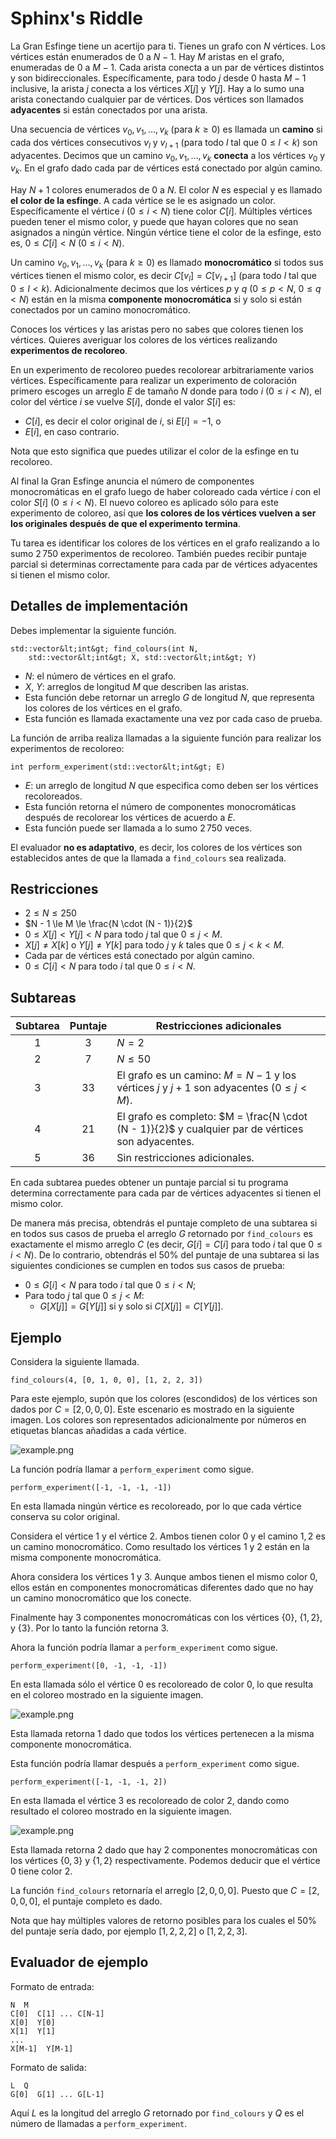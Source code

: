 # Sphinx's Riddle

La Gran Esfinge tiene un acertijo para ti. 
Tienes un grafo con $N$ vértices. 
Los vértices están enumerados de $0$ a $N - 1$. 
Hay $M$ aristas en el grafo, enumeradas de $0$ a $M-1$. 
Cada arista conecta a un par de vértices distintos y son bidireccionales.
Específicamente, para todo $j$ desde $0$ hasta $M -1$ inclusive, la arista $j$ conecta a los vértices $X[j]$ y $Y[j]$.
Hay a lo sumo una arista conectando cualquier par de vértices.
Dos vértices son llamados **adyacentes** si están conectados por una arista.

Una secuencia de vértices $v_0, v_1, \ldots, v_k$ (para $k \ge 0$) es llamada un **camino** si cada dos vértices consecutivos $v_l$ y $v_{l+1}$ (para todo $l$ tal que $0 \le l \lt k$) son adyacentes.
Decimos que un camino $v_0, v_1, \ldots, v_k$ **conecta** a los vértices $v_0$ y $v_k$.
En el grafo dado cada par de vértices está conectado por algún camino.

Hay $N + 1$ colores enumerados de $0$ a $N$.
El color $N$ es especial y es llamado **el color de la esfinge**. A cada vértice se le es asignado un color. Específicamente el vértice $i$ ($0 \le i \lt N$) tiene color $C[i]$. Múltiples vértices pueden tener el mismo color, y puede que hayan colores que no sean asignados a ningún vértice. Ningún vértice tiene el color de la esfinge, esto es, $0 \le C[i] \lt N$ ($0 \le i \lt N$).

Un camino $v_0, v_1, \ldots, v_k$ (para $k \ge 0$) es llamado **monocromático** si todos sus vértices tienen el mismo color, es decir $C[v_l] = C[v_{l+1}]$ (para todo $l$ tal que $0 \le l \lt k$).
Adicionalmente decimos que los vértices $p$ y $q$ ($0 \le p \lt N$, $0 \le q \lt N$) están en la misma **componente monocromática** si y solo si están conectados por un camino monocromático.

Conoces los vértices y las aristas pero no sabes que colores tienen los vértices. Quieres averiguar los colores de los vértices realizando **experimentos de recoloreo**.

En un experimento de recoloreo puedes recolorear arbitrariamente varios vértices. Específicamente para realizar un experimento de coloración primero escoges un arreglo $E$ de tamaño $N$ donde para todo $i$ ($0 \le i \lt N$), el color del vértice $i$ se vuelve $S[i]$, donde el valor $S[i]$ es:
* $C[i]$, es decir el color original de $i$, si $E[i] = -1$, o
* $E[i]$, en caso contrario.

Nota que esto significa que puedes utilizar el color de la esfinge en tu recoloreo.

Al final la Gran Esfinge anuncia el número de componentes monocromáticas en el grafo luego de haber coloreado cada vértice $i$ con el color $S[i]$ ($0 \le i \lt N$).
El nuevo coloreo es aplicado sólo para este experimento de coloreo, así que **los colores de los vértices vuelven a ser los originales después de que el experimento termina**.

Tu tarea es identificar los colores de los vértices en el grafo realizando a lo sumo $2\,750$ experimentos de recoloreo.
También puedes recibir puntaje parcial si determinas correctamente para cada par de vértices adyacentes si tienen el mismo color.

## Detalles de implementación

Debes implementar la siguiente función.

```
std::vector&lt;int&gt; find_colours(int N,
    std::vector&lt;int&gt; X, std::vector&lt;int&gt; Y)
```

* $N$: el número de vértices en el grafo.
* $X$, $Y$: arreglos de longitud $M$ que describen las aristas.
* Esta función debe retornar un arreglo $G$ de longitud $N$, que representa los colores de los vértices en el grafo.
* Esta función es llamada exactamente una vez por cada caso de prueba.

La función de arriba realiza llamadas a la siguiente función para realizar los experimentos de recoloreo:

```
int perform_experiment(std::vector&lt;int&gt; E)
```

* $E$: un arreglo de longitud $N$ que especifica como deben ser los vértices recoloreados.
* Esta función retorna el número de componentes monocromáticas después de recolorear los vértices de acuerdo a $E$.
* Esta función puede ser llamada a lo sumo $2\,750$ veces.

El evaluador **no es adaptativo**, es decir, los colores de los vértices son establecidos antes de que la llamada a `find_colours` sea realizada.

## Restricciones

* $2 \le N \le 250$
* $N - 1 \le M \le \frac{N \cdot (N - 1)}{2}$
* $0 \le X[j] \lt Y[j] \lt N$ para todo $j$ tal que $0 \le j \lt M$.
* $X[j] \neq X[k]$ o $Y[j] \neq Y[k]$
   para todo $j$ y $k$ tales que $0 \le j \lt k \lt M$.
* Cada par de vértices está conectado por algún camino.
* $0 \le C[i] \lt N$ para todo $i$ tal que $0 \le i \lt N$.

## Subtareas

| Subtarea | Puntaje  | Restricciones adicionales |
| :-----: | :----: | ---------------------- |
| 1       | $3$    | $N = 2$
| 2       | $7$    | $N \le 50$
| 3       | $33$   | El grafo es un camino: $M = N - 1$ y los vértices $j$ y $j+1$ son adyacentes ($0 \leq j < M$).
| 4       | $21$   | El grafo es completo: $M = \frac{N \cdot (N - 1)}{2}$ y cualquier par de vértices son adyacentes.
| 5       | $36$   | Sin restricciones adicionales.

En cada subtarea puedes obtener un puntaje parcial si tu programa determina correctamente para cada par de vértices adyacentes si tienen el mismo color.

De manera más precisa, obtendrás el puntaje completo de una subtarea si en todos sus casos de prueba el arreglo $G$ retornado por `find_colours` es exactamente el mismo arreglo $C$ (es decir, $G[i] = C[i]$ para todo $i$ tal que $0 \le i \lt N$).
De lo contrario, obtendrás el $50\%$ del puntaje de una subtarea si las siguientes condiciones se cumplen en todos sus casos de prueba:
* $0 \le G[i] \lt N$ para todo $i$ tal que $0 \le i \lt N$;
* Para todo $j$ tal que $0 \le j \lt M$:
   * $G[X[j]] = G[Y[j]]$ si y solo si $C[X[j]] = C[Y[j]]$.

## Ejemplo

Considera la siguiente llamada.

```
find_colours(4, [0, 1, 0, 0], [1, 2, 2, 3])
```

Para este ejemplo, supón que los colores (escondidos) de los vértices son dados por $C = [2, 0, 0, 0]$.
Este escenario es mostrado en la siguiente imagen.
Los colores son representados adicionalmente por números en etiquetas blancas añadidas a cada vértice.

![example.png](sphinx_example.png "230")

La función podría llamar a `perform_experiment` como sigue.

```
perform_experiment([-1, -1, -1, -1])
```

En esta llamada ningún vértice es recoloreado, por lo que cada vértice conserva su color original.

Considera el vértice $1$ y el vértice $2$. Ambos tienen color $0$ y el camino $1, 2$ es un camino monocromático.
Como resultado los vértices $1$ y $2$ están en la misma componente monocromática.

Ahora considera los vértices $1$ y $3$. Aunque ambos tienen el mismo color $0$, ellos están en componentes monocromáticas diferentes dado que no hay un camino monocromático que los conecte.

Finalmente hay $3$ componentes monocromáticas con los vértices $\{0\}$, $\{1, 2\}$, y $\{3\}$. Por lo tanto la función retorna $3$.

Ahora la función podría llamar a `perform_experiment` como sigue.

```
perform_experiment([0, -1, -1, -1])
```

En esta llamada sólo el vértice $0$ es recoloreado de color $0$, lo que resulta en el coloreo mostrado en la siguiente imagen.

![example.png](sphinx_order1.png "230")

Esta llamada retorna $1$ dado que todos los vértices pertenecen a la misma componente monocromática.

Esta función podría llamar después a `perform_experiment` como sigue.

```
perform_experiment([-1, -1, -1, 2])
```

En esta llamada el vértice $3$ es recoloreado de color $2$, dando como resultado el coloreo mostrado en la siguiente imagen.

![example.png](sphinx_order2.png "230")

Esta llamada retorna $2$ dado que hay $2$ componentes monocromáticas con los vértices $\{0, 3\}$ y $\{1, 2\}$ respectivamente. Podemos deducir que el vértice $0$ tiene color $2$. 

La función `find_colours` retornaría el arreglo $[2, 0, 0, 0]$.
Puesto que $C = [2, 0, 0, 0]$, el puntaje completo es dado.

Nota que hay múltiples valores de retorno posibles para los cuales el $50\%$ del puntaje sería dado, por ejemplo $[1, 2, 2, 2]$ o $[1, 2, 2, 3]$.

## Evaluador de ejemplo

Formato de entrada:

```
N  M
C[0]  C[1] ... C[N-1]
X[0]  Y[0]
X[1]  Y[1]
...
X[M-1]  Y[M-1]
```

Formato de salida:

```
L  Q
G[0]  G[1] ... G[L-1]
```

Aquí $L$ es la longitud del arreglo $G$ retornado por `find_colours` y $Q$ es el número de llamadas a `perform_experiment`.